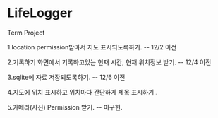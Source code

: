 # LifeLogger
Term Project

1.location permission받아서 지도 표시되도록하기.
-- 12/2 이전

2.기록하기 화면에서 기록하고있는 현재 시간, 현재 위치정보 받기.
-- 12/4 이전

3.sqlite에 자료 저장되도록하기.
-- 12/6 이전

4.지도에 위치 표시하고 위치마다 간단하게 제목 표시하기..


5.카메라(사진) Permission 받기. -- 미구현.

